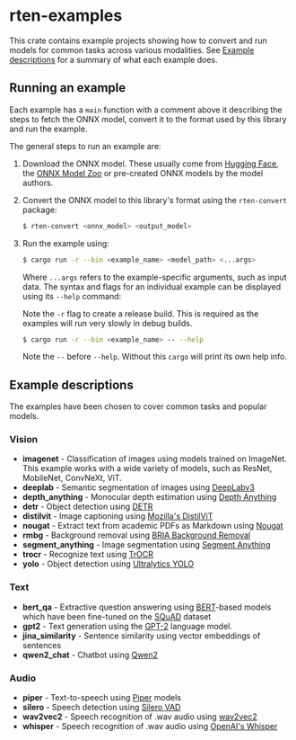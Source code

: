 # rten-examples

This crate contains example projects showing how to convert and run models for
common tasks across various modalities. See [Example
descriptions](#example-descriptions) for a summary of what each example does.

## Running an example

Each example has a `main` function with a comment above it describing the steps
to fetch the ONNX model, convert it to the format used by this library and run
the example.

The general steps to run an example are:

1. Download the ONNX model. These usually come from [Hugging
   Face](https://huggingface.co/docs/optimum/exporters/onnx/overview),
   the [ONNX Model Zoo](https://github.com/onnx/models) or pre-created ONNX
   models by the model authors.
2. Convert the ONNX model to this library's format using the `rten-convert`
   package:

   ```sh
   $ rten-convert <onnx_model> <output_model>
   ```

3. Run the example using:

   ```sh
   $ cargo run -r --bin <example_name> <model_path> <...args>
   ```

   Where `...args` refers to the example-specific arguments, such as input data.
   The syntax and flags for an individual example can be displayed using its
   `--help` command:

   Note the `-r` flag to create a release build. This is required as the
   examples will run very slowly in debug builds.

   ```sh
   $ cargo run -r --bin <example_name> -- --help
   ```

   Note the `--` before `--help`. Without this `cargo` will print its own help
   info.

## Example descriptions

The examples have been chosen to cover common tasks and popular models.

### Vision

- **imagenet** - Classification of images using models trained on ImageNet.
  This example works with a wide variety of models, such as ResNet, MobileNet,
  ConvNeXt, ViT.
- **deeplab** - Semantic segmentation of images using [DeepLabv3](https://arxiv.org/abs/1706.05587)
- **depth_anything** - Monocular depth estimation using [Depth Anything](https://github.com/LiheYoung/Depth-Anything)
- **detr** - Object detection using [DETR](https://research.facebook.com/publications/end-to-end-object-detection-with-transformers/)
- **distilvit** - Image captioning using [Mozilla's DistilViT](https://hacks.mozilla.org/2024/05/experimenting-with-local-alt-text-generation-in-firefox-nightly/)
- **nougat** - Extract text from academic PDFs as Markdown using [Nougat](https://github.com/facebookresearch/nougat/)
- **rmbg** - Background removal using [BRIA Background Removal](https://huggingface.co/briaai/RMBG-1.4)
- **segment_anything** - Image segmentation using [Segment Anything](https://segment-anything.com)
- **trocr** - Recognize text using [TrOCR](https://arxiv.org/abs/2109.10282)
- **yolo** - Object detection using [Ultralytics YOLO](https://github.com/ultralytics/ultralytics)

### Text

- **bert_qa** - Extractive question answering using
[BERT](https://arxiv.org/abs/1810.04805)-based models which have been fine-tuned
on the [SQuAD](https://paperswithcode.com/dataset/squad) dataset
- **gpt2** - Text generation using the [GPT-2](https://openai.com/index/better-language-models/)
language model.
- **jina_similarity** - Sentence similarity using vector embeddings of sentences
- **qwen2_chat** - Chatbot using [Qwen2](https://github.com/QwenLM/Qwen2)

### Audio

- **piper** - Text-to-speech using [Piper](https://github.com/rhasspy/piper) models
- **silero** - Speech detection using [Silero VAD](https://github.com/snakers4/silero-vad)
- **wav2vec2** - Speech recognition of .wav audio using [wav2vec2](https://arxiv.org/abs/2006.11477)
- **whisper** - Speech recognition of .wav audio using [OpenAI's Whisper](https://github.com/openai/whisper)
